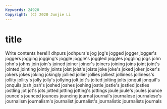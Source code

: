 ```yaml
---
Keywords: 24920
Copyright: (C) 2020 Junjie Li
---
```


# title

Write contents here!!!
dhpurs
jodhpurs's 
jog 
jog's 
jogged 
jogger 
jogger's 
joggers 
jogging 
jogging's 
joggle
joggle's 
joggled 
joggles 
joggling 
jogs 
john 
john's 
johns 
join 
join's
joined 
joiner 
joiner's 
joiners 
joining 
joins 
joint 
joint's 
jointed 
jointing
jointly 
joints 
joist 
joist's 
joists 
joke 
joke's 
joked 
joker 
joker's
jokers 
jokes 
joking 
jokingly 
jollied 
jollier 
jollies 
jolliest 
jolliness 
jolliness's
jollity 
jollity's 
jolly 
jolly's 
jollying 
jolt 
jolt's 
jolted 
jolting 
jolts
jonquil 
jonquil's 
jonquils 
josh 
josh's 
joshed 
joshes 
joshing 
jostle 
jostle's
jostled 
jostles 
jostling 
jot 
jot's 
jots 
jotted 
jotting 
jotting's 
jottings
joule 
joule's 
joules 
jounce 
jounce's 
jounced 
jounces 
jouncing 
journal 
journal's
journalese 
journalese's 
journalism 
journalism's 
journalist 
journalist's 
journalistic 
journalists 
journals 
